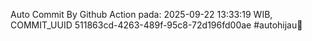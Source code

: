Auto Commit By Github Action pada: 2025-09-22 13:33:19 WIB, COMMIT_UUID 511863cd-4263-489f-95c8-72d196fd00ae #autohijau🗿
